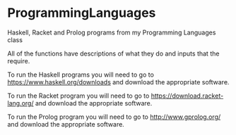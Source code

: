 # ProgrammingLanguages
Haskell, Racket and Prolog programs from my Programming Languages class

All of the functions have descriptions of what they do and inputs that the require.

To run the Haskell programs you will need to go to https://www.haskell.org/downloads and download the appropriate software.

To run the Racket program you will need to go to https://download.racket-lang.org/ and download the appropriate software.

To run the Prolog program you will need to go to http://www.gprolog.org/ and download the appropriate software.
